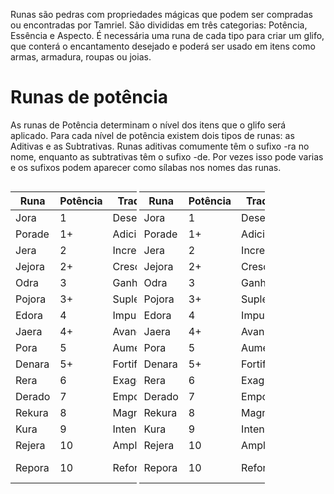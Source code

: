 <!-- TITLE: Runas -->
<!-- SUBTITLE: Pedras mágicas para criação de encantamentos -->

Runas são pedras com propriedades mágicas que podem ser compradas ou encontradas por Tamriel. São divididas em três categorias: Potência, Essência e Aspecto. É necessária uma runa de cada tipo para criar um glifo, que conterá o encantamento desejado e poderá ser usado em itens como armas, armadura, roupas ou joias. 

# Runas de potência
As runas de Potência determinam o nível dos itens que o glifo será aplicado. Para cada nível de potência existem dois tipos de runas: as Aditivas e as Subtrativas. Runas aditivas comumente têm o sufixo -ra no nome, enquanto as subtrativas têm o sufixo -de. Por vezes isso pode varias e os sufixos podem aparecer como sílabas nos nomes das runas.

<table style="display: inline-block; width: 40%;">
    <thead>
        <tr>
            <th>Runa</th>
            <th>Potência</th>
            <th>Tradução</th>
            <th>Glifo</th>
            <th>Valor</th>
        </tr>
    </thead>
    <tbody>
        <tr>
            <td>Jora</td>
            <td>1</td>
            <td>Desenvolve</td>
            <td>Insignificante</td>
            <td>50</td>
        </tr>
        <tr>
            <td>Porade</td>
            <td>1+</td>
            <td>Adiciona</td>
            <td>Inferior</td>
            <td>50</td>
        </tr>
        <tr>
            <td>Jera</td>
            <td>2</td>
            <td>Incrementa</td>
            <td>Trivial</td>
            <td>50</td>
        </tr>
        <tr>
            <td>Jejora</td>
            <td>2+</td>
            <td>Cresce</td>
            <td>Fraco</td>
            <td>50</td>
        </tr>
        <tr>
            <td>Odra</td>
            <td>3</td>
            <td>Ganha</td>
            <td>Pequeno</td>
            <td>50</td>
        </tr>
        <tr>
            <td>Pojora</td>
            <td>3+</td>
            <td>Suplementa</td>
            <td>Menor</td>
            <td>50</td>
        </tr>
        <tr>
            <td>Edora</td>
            <td>4</td>
            <td>Impulsiona</td>
            <td>Moderado</td>
            <td>50</td>
        </tr>
        <tr>
            <td>Jaera</td>
            <td>4+</td>
            <td>Avança</td>
            <td>Médio</td>
            <td>50</td>
        </tr>
        <tr>
            <td>Pora</td>
            <td>5</td>
            <td>Aumenta</td>
            <td>Forte</td>
            <td>50</td>
        </tr>
        <tr>
            <td>Denara</td>
            <td>5+</td>
            <td>Fortifica</td>
            <td>Maior</td>
            <td>50</td>
        </tr>
        <tr>
            <td>Rera</td>
            <td>6</td>
            <td>Exagera</td>
            <td>Grande</td>
            <td>50</td>
        </tr>
        <tr>
            <td>Derado</td>
            <td>7</td>
            <td>Empodera</td>
            <td>Grandioso</td>
            <td>50</td>
        </tr>
        <tr>
            <td>Rekura</td>
            <td>8</td>
            <td>Magnifica</td>
            <td>Esplêndido</td>
            <td>50</td>
        </tr>
        <tr>
            <td>Kura</td>
            <td>9</td>
            <td>Intensifica</td>
            <td>Monumental</td>
            <td>50</td>
        </tr>
        <tr>
            <td>Rejera</td>
            <td>10</td>
            <td>Amplifica</td>
            <td>Soberbo</td>
            <td>50</td>
        </tr>
        <tr>
            <td>Repora</td>
            <td>10</td>
            <td>Reforça</td>
            <td>Verdadeiramente soberbo</td>
            <td>50</td>
        </tr>
    </tbody>
</table>

<table style="display: inline-block; width: 40%;">
    <thead>
        <tr>
            <th>Runa</th>
            <th>Potência</th>
            <th>Tradução</th>
            <th>Glifo</th>
            <th>Valor</th>
        </tr>
    </thead>
    <tbody>
        <tr>
            <td>Jora</td>
            <td>1</td>
            <td>Desenvolve</td>
            <td>Insignificante</td>
            <td>50</td>
        </tr>
        <tr>
            <td>Porade</td>
            <td>1+</td>
            <td>Adiciona</td>
            <td>Inferior</td>
            <td>50</td>
        </tr>
        <tr>
            <td>Jera</td>
            <td>2</td>
            <td>Incrementa</td>
            <td>Trivial</td>
            <td>50</td>
        </tr>
        <tr>
            <td>Jejora</td>
            <td>2+</td>
            <td>Cresce</td>
            <td>Fraco</td>
            <td>50</td>
        </tr>
        <tr>
            <td>Odra</td>
            <td>3</td>
            <td>Ganha</td>
            <td>Pequeno</td>
            <td>50</td>
        </tr>
        <tr>
            <td>Pojora</td>
            <td>3+</td>
            <td>Suplementa</td>
            <td>Menor</td>
            <td>50</td>
        </tr>
        <tr>
            <td>Edora</td>
            <td>4</td>
            <td>Impulsiona</td>
            <td>Moderado</td>
            <td>50</td>
        </tr>
        <tr>
            <td>Jaera</td>
            <td>4+</td>
            <td>Avança</td>
            <td>Médio</td>
            <td>50</td>
        </tr>
        <tr>
            <td>Pora</td>
            <td>5</td>
            <td>Aumenta</td>
            <td>Forte</td>
            <td>50</td>
        </tr>
        <tr>
            <td>Denara</td>
            <td>5+</td>
            <td>Fortifica</td>
            <td>Maior</td>
            <td>50</td>
        </tr>
        <tr>
            <td>Rera</td>
            <td>6</td>
            <td>Exagera</td>
            <td>Grande</td>
            <td>50</td>
        </tr>
        <tr>
            <td>Derado</td>
            <td>7</td>
            <td>Empodera</td>
            <td>Grandioso</td>
            <td>50</td>
        </tr>
        <tr>
            <td>Rekura</td>
            <td>8</td>
            <td>Magnifica</td>
            <td>Esplêndido</td>
            <td>50</td>
        </tr>
        <tr>
            <td>Kura</td>
            <td>9</td>
            <td>Intensifica</td>
            <td>Monumental</td>
            <td>50</td>
        </tr>
        <tr>
            <td>Rejera</td>
            <td>10</td>
            <td>Amplifica</td>
            <td>Soberbo</td>
            <td>50</td>
        </tr>
        <tr>
            <td>Repora</td>
            <td>10</td>
            <td>Reforça</td>
            <td>Verdadeiramente soberbo</td>
            <td>50</td>
        </tr>
    </tbody>
</table>
